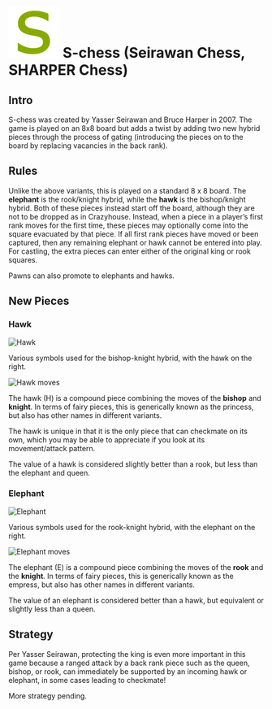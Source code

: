# ![Seirawan](https://github.com/gbtami/pychess-variants/blob/master/static/icons/schess.svg) S-chess (Seirawan Chess, SHARPER Chess)

## Intro

S-chess was created by Yasser Seirawan and Bruce Harper in 2007. The game is played on an 8x8 board but adds a twist by adding two new hybrid pieces through the process of gating (introducing the pieces on to the board by replacing vacancies in the back rank). 

## Rules

Unlike the above variants, this is played on a standard 8 x 8 board. The **elephant** is the rook/knight hybrid, while the **hawk** is the bishop/knight hybrid. Both of these pieces instead start off the board, although they are not to be dropped as in Crazyhouse. Instead, when a piece in a player’s first rank moves for the first time, these pieces may optionally come into the square evacuated by that piece. If all first rank pieces have moved or been captured, then any remaining elephant or hawk cannot be entered into play. For castling, the extra pieces can enter either of the original king or rook squares.

Pawns can also promote to elephants and hawks.

## New Pieces

### Hawk

![Hawk](https://github.com/gbtami/pychess-variants/blob/master/static/images/CVariantsGuide/Princesses.png)

Various symbols used for the bishop-knight hybrid, with the hawk on the right.

![Hawk moves](https://github.com/gbtami/pychess-variants/blob/master/static/images/CVariantsGuide/Archbishop.png)

The hawk (H) is a compound piece combining the moves of the **bishop** and **knight**. In terms of fairy pieces, this is generically known as the princess, but also has other names in different variants.

The hawk is unique in that it is the only piece that can checkmate on its own, which you may be able to appreciate if you look at its movement/attack pattern.

The value of a hawk is considered slightly better than a rook, but less than the elephant and queen.

### Elephant

![Elephant](https://github.com/gbtami/pychess-variants/blob/master/static/images/CVariantsGuide/Empresses.png)

Various symbols used for the rook-knight hybrid, with the elephant on the right.

![Elephant moves](https://github.com/gbtami/pychess-variants/blob/master/static/images/CVariantsGuide/Chancellor.png)

The elephant (E) is a compound piece combining the moves of the **rook** and the **knight**. In terms of fairy pieces, this is generically known as the empress, but also has other names in different variants. 

The value of an elephant is considered better than a hawk, but equivalent or slightly less than a queen.

## Strategy

Per Yasser Seirawan, protecting the king is even more important in this game because a ranged attack by a back rank piece such as the queen, bishop, or rook, can immediately be supported by an incoming hawk or elephant, in some cases leading to checkmate! 

More strategy pending.

